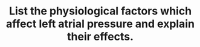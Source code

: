---
title: "List the physiological factors which affect left atrial pressure and explain their effects."
entityType: SAQ
exam: PEX
college: ANZCA
year: 2004
sitting: B
question: 10
passRate: 19
EC_expectedDomains:
- "Candidates were rewarded one mark for each correct factor they listed. The list of factors could be considered in three categories: Venous return: influenced by blood volume, posture, venous tone, intrathoracic pressure and intrapericardial pressure, Left ventricular emptying: influence by contractility and afterload, Left ventricular filling: influenced by the diastolic compliance and mitral valve disease."
- "For the second part of the question, marks were awarded for a statement as to how the left atrial pressure (LAP) would be affected by a change in each of the factors listed by the candidate."
EC_extraCredit:
- "Additionally, listing variations in heart rate and obstruction to pulmonary flow were rewarded with additional marks."
- "Whilst a statement of the range of normal LAP gained further credit"
EC_errorsCommon:
- "Many candidates only listed a few of the factors that affect LAP thus limiting the mark they could expect to achieve."
- "A common misunderstanding was the effect of an increase in intrathoracic pressure on the LAP with many candidates concluding that IPPV will increase the LAP."
- "the range of pressures quoted was often incorrect."
---